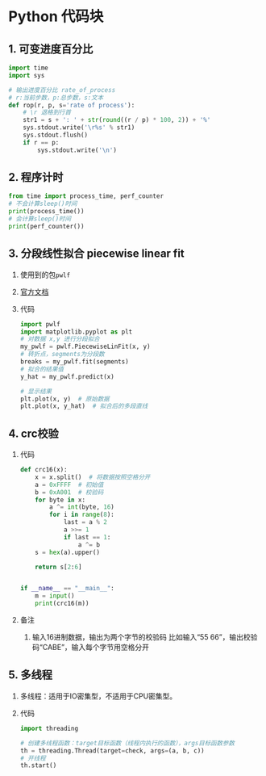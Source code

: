 # Python 代码块

## 1. 可变进度百分比

```python
import time
import sys

# 输出进度百分比 rate_of_process
# r:当前步数，p:总步数，s:文本
def rop(r, p, s='rate of process'):
    # \r 退格到行首
    str1 = s + ': ' + str(round((r / p) * 100, 2)) + '%'
    sys.stdout.write('\r%s' % str1)
    sys.stdout.flush()
    if r == p:
        sys.stdout.write('\n')
```

## 2. 程序计时

```python
from time import process_time, perf_counter
# 不会计算sleep()时间
print(process_time())
# 会计算sleep()时间
print(perf_counter())
```

## 3. 分段线性拟合 piecewise linear fit

1. 使用到的包`pwlf`
2. [官方文档](https://jekel.me/piecewise_linear_fit_py/)
3. 代码

    ```python
    import pwlf
    import matplotlib.pyplot as plt
    # 对数据 x,y 进行分段拟合
    my_pwlf = pwlf.PiecewiseLinFit(x, y)
    # 转折点，segments为分段数
    breaks = my_pwlf.fit(segments)
    # 拟合的结果值
    y_hat = my_pwlf.predict(x)

    # 显示结果
    plt.plot(x, y)  # 原始数据
    plt.plot(x, y_hat)  # 拟合后的多段直线
    ```

## 4. crc校验

1. 代码

    ```python
    def crc16(x):
        x = x.split()  # 将数据按照空格分开
        a = 0xFFFF  # 初始值
        b = 0xA001  # 校验码
        for byte in x:
            a ^= int(byte, 16)
            for i in range(8):
                last = a % 2
                a >>= 1
                if last == 1:
                    a ^= b
        s = hex(a).upper()

        return s[2:6]


    if __name__ == "__main__":
        m = input()
        print(crc16(m))

    ```

2. 备注
   1. 输入16进制数据，输出为两个字节的校验码
    比如输入“55 66”，输出校验码“CABE”，输入每个字节用空格分开

## 5. 多线程

1. 多线程：适用于IO密集型，不适用于CPU密集型。
2. 代码

    ```python
    import threading

    # 创建多线程函数：target目标函数（线程内执行的函数），args目标函数参数
    th = threading.Thread(target=check, args=(a, b, c))
    # 开线程
    th.start()
    ```
